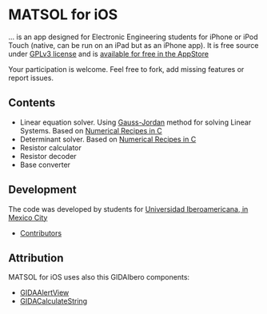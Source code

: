 MATSOL for iOS
======

... is an app designed for Electronic Engineering students for iPhone or iPod Touch (native, can be run on an iPad but as an iPhone app). It is free source under [GPLv3 license](https://github.com/GIDAIbero/MATSOL/LICENSE.GPL) and is [available for free in the AppStore](https://itunes.apple.com/us/app/matsol/id389393518?mt=8)

Your participation is welcome. Feel free to fork, add missing features or report issues.

## Contents

+ Linear equation solver. Using [Gauss-Jordan](http://en.wikipedia.org/wiki/Gaussian_elimination) method for solving Linear Systems. Based on [Numerical Recipes in C](http://www.nrbook.com/a/bookcpdf.php)
+ Determinant solver. Based on [Numerical Recipes in C](http://www.nrbook.com/a/bookcpdf.php)
+ Resistor calculator
+ Resistor decoder
+ Base converter

## Development
The code was developed by students for [Universidad Iberoamericana, in Mexico City](http://www.uia.mx)
+ [Contributors](https://github.com/GIDAIbero/MATSOL/graphs/contributors)

## Attribution
MATSOL for iOS uses also this GIDAIbero components:

* [GIDAAlertView](https://github.com/GIDAIbero/GIDAAlertView)
* [GIDACalculateString](https://github.com/GIDAIbero/GIDACalculateString)